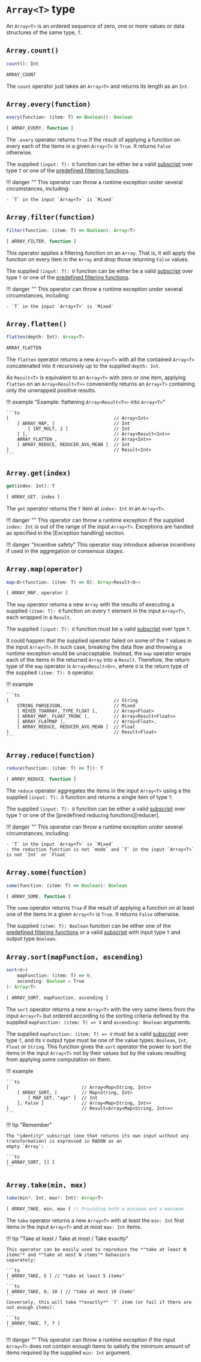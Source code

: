 # `Array<T>` type

An `Array<T>` is an ordered sequence of zero, one or more values or data structures of the same type, `T`.
    
## `Array.count()`
```ts
count(): Int
```
```ts
ARRAY_COUNT
```
The `count` operator just takes an `Array<T>` and returns its length as an `Int`.
    
## `Array.every(function)`
```ts
every(function: (item: T) => Boolean)): Boolean
```
```ts
[ ARRAY_EVERY, function ]
```
The `.every` operator returns `True` if the result of applying a function on every each of the items in a given
`Array<T>` is `True`. It returns `False` otherwise.

The supplied `(input: T): O` function can be either be a valid [subscript] over type `T` or one of the
[predefined filtering functions][filters].

!!! danger ""
    This operator can throw a runtime exception under several circumstances, including:
    
    - `T` in the input `Array<T>` is `Mixed`

## `Array.filter(function)`
```ts
filter(function: (item: T) => Boolean): Array<T>
```
```ts
[ ARRAY_FILTER, function ]
```
This operator applies a filtering function on an `Array`. That is, it will apply the function on every item in the
`Array` and drop those returning `False` values.

The supplied `(input: T): O` function can be either be a valid [subscript] over type `T` or one of the
[predefined filtering functions][filters].

!!! danger ""
    This operator can throw a runtime exception under several circumstances, including:
    
    - `T` in the input `Array<T>` is `Mixed`

## `Array.flatten()`
```ts
flatten(depth: Int): Array<T>
```
```ts
ARRAY_FLATTEN
```
The `flatten` operator returns a new `Array<T>` with all the contained `Array<T>` concatenated into it recursively up
to the supplied `depth: Int`.

As `Result<T>` is equivalent to an `Array<T>` with zero or one item, applying `flatten` on an `Array<Result<T>>`
conveniently returns an `Array<T>` containing only the unwrapped positive results.

!!! example "Example: flattening `Array<Result<T>>` into `Array<T>`"

    ```ts
    [                                       // Array<Int>
        [ ARRAY_MAP, [                      // Int
            [ INT_MULT, 2 ]                 // Int
        ] ],                                // Array<Result<Int>>
        ARRAY_FLATTEN ,                     // Array<Int>>
        [ ARRAY_REDUCE, REDUCER_AVG_MEAN ]  // Int
    ]                                       // Result<Int>
    ```

## `Array.get(index)`
```ts
get(index: Int): T
```
```ts
[ ARRAY_GET, index ]
```
The `get` operator returns the `T` item at `index: Int` in an `Array<T>`.

!!! danger ""
    This operator can throw a runtime exception if the supplied `index: Int` is out of the range of the input
    `Array<T>`.
    Exceptions are handled as specified in the [Exception handling] section.

!!! danger "Incentive safety"
    This operator may introduce adverse incentives if used in the aggregation or consensus stages.

## `Array.map(operator)`
```ts
map<O>(function: (item: T) => O): Array<Result<O>>
```
```ts
[ ARRAY_MAP, operator ]
```
The `map` operator returns a new `Array` with the results of executing a supplied `(item: T): O` function on every `T`
element in the input `Array<T>`, each wrapped in a `Result`.

The supplied `(input: T): O` function must be a valid [subscript] over type `T`.

It could happen that the supplied operator failed on some of the `T` values in the input `Array<T>`. In such case,
breaking the data flow and throwing a runtime exception would be unacceptable. Instead, the `map` operator wraps each
of the items in the returned `Array` into a `Result`. Therefore, the return type of the `map` operator is
`Array<Result<O>>`, where `O` is the return type of the supplied `(item: T): O` operator.

!!! example

    ```ts
    [                                       // String
        STRING_PARSEJSON,                   // Mixed
        [ MIXED_TOARRAY, TYPE_FLOAT ],      // Array<Float>
        [ ARRAY_MAP, FLOAT_TRUNC ],         // Array<Result<Float>>
        [ ARRAY_FLATMAP ],                  // Array<Float>,
        [ ARRAY_REDUCE, REDUCER_AVG_MEAN ]  // Float
    ]                                       // Result<Float>
    ```

## `Array.reduce(function)`
```ts
reduce(function: (item: T) => T)): T
```
```ts
[ ARRAY_REDUCE, function ]
```
The `reduce` operator aggregates the items in the input `Array<T>` using a the supplied `(input: T): O` function and
returns a single item of type `T`.

The supplied `(input: T): O` function can be either a valid [subscript] over type `T` or one of the
[predefined reducing functions][reducer].

!!! danger ""
    This operator can throw a runtime exception under several circumstances, including:
    
    - `T` in the input `Array<T>` is `Mixed`
    - the reduction function is not `mode` and `T` in the input `Array<T>` is not `Int` or `Float`
    

## `Array.some(function)`
```ts
some(function: (item: T) => Boolean): Boolean
```
```ts
[ ARRAY_SOME, function ]
```
The `some` operator returns `True` if the result of applying a function on at least one of the items in a given
`Array<T>` is `True`. It returns `False` otherwise.

The supplied `(item: T): Boolean` function can be either one of the [predefined filtering functions][filters] or a
valid [subscript] with input type `T` and output type `Boolean`.

## `Array.sort(mapFunction, ascending)`
```ts
sort<V>(
    mapFunction: (item: T) => V,
    ascending: Boolean = True
): Array<T>
```
```ts
[ ARRAY_SORT, mapFunction, ascending ]
```
The `sort` operator returns a new `Array<T>` with the very same items from the input `Array<T>` but ordered according
to the sorting criteria defined by the supplied `mapFunction: (item: T) => V` and `ascending: Boolean` arguments.

The supplied `mapFunction: (item: T) => V` must be a valid [subscript] over type `T`, and its `V` output type must be
one of the value types: `Boolean`, `Int`, `Float` or `String`. This function gives the `sort` operator the power to
sort the items in the input `Array<T>` not by their values but by the values resulting from applying some computation
on them.

!!! example

    ```ts
    [                           // Array<Map<String, Int>>
        [ ARRAY_SORT, [         // Map<String, Int>
            [ MAP_GET, "age" ]  // Int
        ], False ]              // Array<Map<String, Int>>
    ]                           // Result<Array<Map<String, Int>>>
    ```

!!! tip "Remember"

    The "identity" subscript (one that returns its own input without any transformation) is expressed in RADON as an
    empty `Array`:

    ```ts
    [ ARRAY_SORT, [] ]
    ```

## `Array.take(min, max)`
```ts
take(min?: Int, max?: Int): Array<T>
```
```ts
[ ARRAY_TAKE, min, max ] // Providing both a minimum and a maximum
```
The `take` operator returns a new `Array<T>` with at least the `min: Int` first items in the input `Array<T>` and at
most `max: Int` items.

!!! tip "Take at least / Take at most / Take exactly"

    This operator can be easily used to reproduce the *"take at least N items"* and *"take at most N items"* behaviors
    separately:

    ```ts
    [ ARRAY_TAKE, 5 ] // "take at least 5 items"
    ```
    ```ts
    [ ARRAY_TAKE, 0, 10 ] // "take at most 10 items"
    ```
    Conversely, this will take **exactly** `7` item (or fail if there are not enough items):

    ```ts
    [ ARRAY_TAKE, 7, 7 ]
    ```

!!! danger ""
    This operator can throw a runtime exception if the input `Array<T>` does not contain enough items to satisfy the
    minimum amount of items required by the supplied `min: Int` argument.

[subscript]: ../../subscripts
[filters]: ../../functions#filtering-functions
[reducers]: ../../functions#reducing-functions